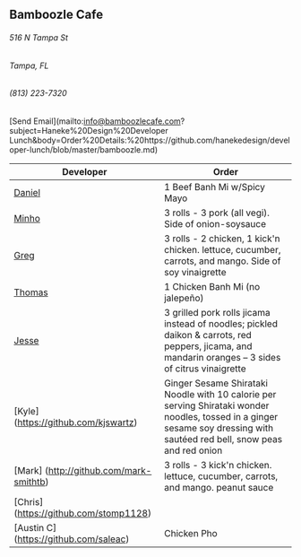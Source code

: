 ## Bamboozle Cafe
###### 516 N Tampa St
###### Tampa, FL
###### (813) 223-7320
[Send Email](mailto:info@bamboozlecafe.com?subject=Haneke%20Design%20Developer Lunch&body=Order%20Details:%20https://github.com/hanekedesign/developer-lunch/blob/master/bamboozle.md)

Developer     | Order
--------------|---------------------
[Daniel](https://github.com/dtartaglia)           	| 1 Beef Banh Mi w/Spicy Mayo
[Minho](https://github.com/minhochoi)               | 3 rolls - 3 pork (all vegi). Side of onion-soysauce
[Greg](https://github.com/greghochsprung)           | 3 rolls - 2 chicken, 1 kick'n chicken. lettuce, cucumber, carrots, and mango. Side of soy vinaigrette
[Thomas](https://github.com/ThomasKomarnicki)       | 1 Chicken Banh Mi (no jalepeño)
[Jesse](https://github.com/jessecurry)              | 3 grilled pork rolls jicama instead of noodles; pickled daikon & carrots, red peppers, jicama, and mandarin oranges – 3 sides of citrus vinaigrette
[Kyle] (https://github.com/kjswartz)                | Ginger Sesame Shirataki Noodle with 10 calorie per serving Shirataki wonder noodles, tossed in a ginger sesame soy dressing with sautéed red bell, snow peas and red onion
[Mark] (http://github.com/mark-smithtb)             | 3 rolls - 3 kick'n chicken. lettuce, cucumber, carrots, and mango. peanut sauce
[Chris] (https://github.com/stomp1128)              | 
[Austin C] (https://github.com/saleac)              | Chicken Pho
